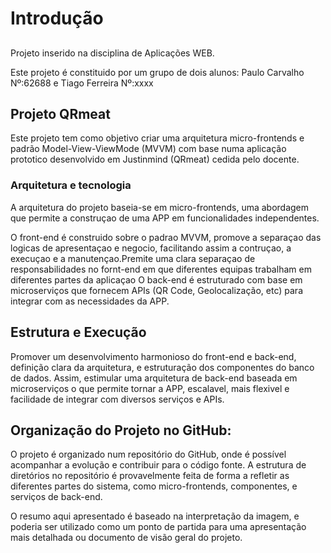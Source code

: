 # Introdução
##
Projeto inserido na disciplina de Aplicações WEB.

Este projeto é constituido por um grupo de dois alunos: Paulo Carvalho Nº:62688 e Tiago Ferreira Nº:xxxx

## Projeto QRmeat
Este projeto tem como objetivo criar uma arquitetura micro-frontends e padrão Model-View-ViewMode (MVVM) com base numa aplicação prototico desenvolvido em Justinmind (QRmeat) cedida pelo docente. 

### Arquitetura e tecnologia
A arquitetura do projeto baseia-se em micro-frontends, uma abordagem que permite a construçao de uma APP em funcionalidades independentes.

O front-end é construido sobre o padrao MVVM, promove a separaçao das logicas de apresentaçao e negocio, facilitando assim a contruçao, a execuçao e a manutençao.Premite uma clara separaçao de responsabilidades no fornt-end em que diferentes equipas trabalham em diferentes partes da aplicaçao
O back-end é estruturado com base em microserviços que fornecem APIs (QR Code, Geolocalização, etc) para integrar com as necessidades da APP.

## Estrutura e Execução

Promover um desenvolvimento harmonioso do front-end e back-end, definição clara da arquitetura, e estruturação dos componentes do banco de dados. 
Assim, estimular uma arquitetura de back-end baseada em microserviços o que permite tornar a APP, escalavel, mais flexivel e facilidade de integrar com diversos serviços e APIs.

## Organização do Projeto no GitHub:
O projeto é organizado num repositório do GitHub, onde é possível acompanhar a evolução e contribuir para o código fonte. A estrutura de diretórios no repositório é provavelmente feita de forma a refletir as diferentes partes do sistema, como micro-frontends, componentes, e serviços de back-end.

O resumo aqui apresentado é baseado na interpretação da imagem, e poderia ser utilizado como um ponto de partida para uma apresentação mais detalhada ou documento de visão geral do projeto.
